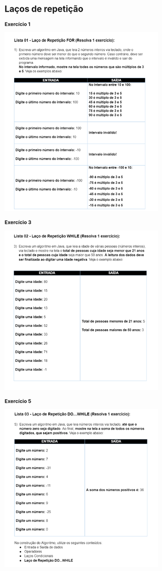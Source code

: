# Laços de repetição

### Exercício 1
![Exercício 1](ex1.png)

### Exercício 3
![Exercício 3](ex3.png)

### Exercício 5
![Exercício 5](ex5.png)
